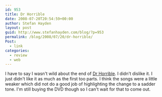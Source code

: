 ```yaml
---
id: 953
title: Dr Horrible
date: 2008-07-20T20:54:59+00:00
author: Stefan Hayden
layout: post
guid: http://www.stefanhayden.com/blog/?p=953
permalink: /blog/2008/07/20/dr-horrible/
Post:
  - link
categories:
  - review
  - web
---
```

I have to say I wasn't wild about the end of <a href="http://www.drhorrible.com/">Dr Horrible</a>. I didn't dislike it. I just didn't like it as much as the first too parts. I think the songs were a little weaker which did not do a good job of highlighting the change to a sadder tone. I'm still buying the DVD though so I can't wait for that to come out.